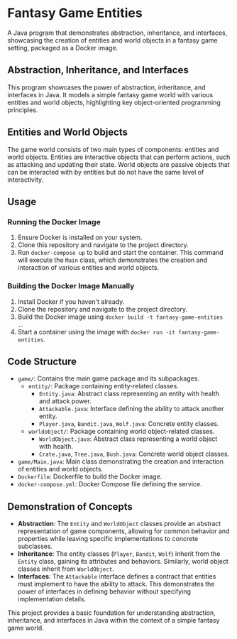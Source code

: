 # **Fantasy Game Entities**

A Java program that demonstrates abstraction, inheritance, and interfaces, showcasing the creation of entities and world objects in a fantasy game setting, packaged as a Docker image.

**Abstraction, Inheritance, and Interfaces**
------------------------------------------

This program showcases the power of abstraction, inheritance, and interfaces in Java. It models a simple fantasy game world with various entities and world objects, highlighting key object-oriented programming principles.

**Entities and World Objects**
-----------------------------

The game world consists of two main types of components: entities and world objects. Entities are interactive objects that can perform actions, such as attacking and updating their state. World objects are passive objects that can be interacted with by entities but do not have the same level of interactivity.

**Usage**
-----

### Running the Docker Image

1. Ensure Docker is installed on your system.
2. Clone this repository and navigate to the project directory.
3. Run `docker-compose up` to build and start the container. This command will execute the `Main` class, which demonstrates the creation and interaction of various entities and world objects.

### Building the Docker Image Manually

1. Install Docker if you haven't already.
2. Clone the repository and navigate to the project directory.
3. Build the Docker image using `docker build -t fantasy-game-entities .`.
4. Start a container using the image with `docker run -it fantasy-game-entities`.

**Code Structure**
-----------------

- `game/`: Contains the main game package and its subpackages.
  - `entity/`: Package containing entity-related classes.
    - `Entity.java`: Abstract class representing an entity with health and attack power.
    - `Attackable.java`: Interface defining the ability to attack another entity.
    - `Player.java`, `Bandit.java`, `Wolf.java`: Concrete entity classes.
  - `worldobject/`: Package containing world object-related classes.
    - `WorldObject.java`: Abstract class representing a world object with health.
    - `Crate.java`, `Tree.java`, `Bush.java`: Concrete world object classes.
- `game/Main.java`: Main class demonstrating the creation and interaction of entities and world objects.
- `Dockerfile`: Dockerfile to build the Docker image.
- `docker-compose.yml`: Docker Compose file defining the service.

**Demonstration of Concepts**
---------------------------

- **Abstraction**: The `Entity` and `WorldObject` classes provide an abstract representation of game components, allowing for common behavior and properties while leaving specific implementations to concrete subclasses.
- **Inheritance**: The entity classes (`Player`, `Bandit`, `Wolf`) inherit from the `Entity` class, gaining its attributes and behaviors. Similarly, world object classes inherit from `WorldObject`.
- **Interfaces**: The `Attackable` interface defines a contract that entities must implement to have the ability to attack. This demonstrates the power of interfaces in defining behavior without specifying implementation details.

This project provides a basic foundation for understanding abstraction, inheritance, and interfaces in Java within the context of a simple fantasy game world.
